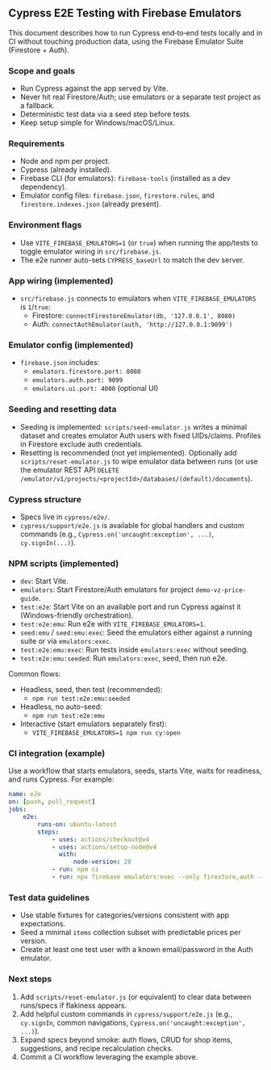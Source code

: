 ## Cypress E2E Testing with Firebase Emulators

This document describes how to run Cypress end‑to‑end tests locally and in CI without touching production data, using the Firebase Emulator Suite (Firestore + Auth).

### Scope and goals

-   Run Cypress against the app served by Vite.
-   Never hit real Firestore/Auth; use emulators or a separate test project as a fallback.
-   Deterministic test data via a seed step before tests.
-   Keep setup simple for Windows/macOS/Linux.

### Requirements

-   Node and npm per project.
-   Cypress (already installed).
-   Firebase CLI (for emulators): `firebase-tools` (installed as a dev dependency).
-   Emulator config files: `firebase.json`, `firestore.rules`, and `firestore.indexes.json` (already present).

### Environment flags

-   Use `VITE_FIREBASE_EMULATORS=1` (or `true`) when running the app/tests to toggle emulator wiring in `src/firebase.js`.
-   The e2e runner auto-sets `CYPRESS_baseUrl` to match the dev server.

### App wiring (implemented)

-   `src/firebase.js` connects to emulators when `VITE_FIREBASE_EMULATORS` is `1`/`true`:
    -   Firestore: `connectFirestoreEmulator(db, '127.0.0.1', 8080)`
    -   Auth: `connectAuthEmulator(auth, 'http://127.0.0.1:9099')`

### Emulator config (implemented)

-   `firebase.json` includes:
    -   `emulators.firestore.port: 8080`
    -   `emulators.auth.port: 9099`
    -   `emulators.ui.port: 4000` (optional UI)

### Seeding and resetting data

-   Seeding is implemented: `scripts/seed-emulator.js` writes a minimal dataset and creates emulator Auth users with fixed UIDs/claims. Profiles in Firestore exclude auth credentials.
-   Resetting is recommended (not yet implemented). Optionally add `scripts/reset-emulator.js` to wipe emulator data between runs (or use the emulator REST API `DELETE /emulator/v1/projects/<projectId>/databases/(default)/documents`).

### Cypress structure

-   Specs live in `cypress/e2e/`.
-   `cypress/support/e2e.js` is available for global handlers and custom commands (e.g., `Cypress.on('uncaught:exception', ...)`, `cy.signIn(...)`).

### NPM scripts (implemented)

-   `dev`: Start Vite.
-   `emulators`: Start Firestore/Auth emulators for project `demo-vz-price-guide`.
-   `test:e2e`: Start Vite on an available port and run Cypress against it (Windows-friendly orchestration).
-   `test:e2e:emu`: Run e2e with `VITE_FIREBASE_EMULATORS=1`.
-   `seed:emu` / `seed:emu:exec`: Seed the emulators either against a running suite or via `emulators:exec`.
-   `test:e2e:emu:exec`: Run tests inside `emulators:exec` without seeding.
-   `test:e2e:emu:seeded`: Run `emulators:exec`, seed, then run e2e.

Common flows:

-   Headless, seed, then test (recommended):
    -   `npm run test:e2e:emu:seeded`
-   Headless, no auto-seed:
    -   `npm run test:e2e:emu`
-   Interactive (start emulators separately first):
    -   `VITE_FIREBASE_EMULATORS=1 npm run cy:open`

### CI integration (example)

Use a workflow that starts emulators, seeds, starts Vite, waits for readiness, and runs Cypress. For example:

```yaml
name: e2e
on: [push, pull_request]
jobs:
    e2e:
        runs-on: ubuntu-latest
        steps:
            - uses: actions/checkout@v4
            - uses: actions/setup-node@v4
              with:
                  node-version: 20
            - run: npm ci
            - run: npx firebase emulators:exec --only firestore,auth --project demo-vz-price-guide --import=./.emulator-data "node scripts/seed-emulator.js && VITE_FIREBASE_EMULATORS=1 node scripts/run-e2e.js"
```

### Test data guidelines

-   Use stable fixtures for categories/versions consistent with app expectations.
-   Seed a minimal `items` collection subset with predictable prices per version.
-   Create at least one test user with a known email/password in the Auth emulator.

### Next steps

1. Add `scripts/reset-emulator.js` (or equivalent) to clear data between runs/specs if flakiness appears.
2. Add helpful custom commands in `cypress/support/e2e.js` (e.g., `cy.signIn`, common navigations, `Cypress.on('uncaught:exception', ...)`).
3. Expand specs beyond smoke: auth flows, CRUD for shop items, suggestions, and recipe recalculation checks.
4. Commit a CI workflow leveraging the example above.
